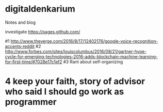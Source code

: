 # digitaldenkarium
Notes and blog

investigate https://pages.github.com/

#1 http://www.theverge.com/2016/8/17/12402176/google-voice-recognition-accents-reddit 
#2 http://www.forbes.com/sites/louiscolumbus/2016/08/21/gartner-hype-cycle-for-emerging-technologies-2016-adds-blockchain-machine-learning-for-first-time/#7028e17c1ef2
#3 Rant about self-organizing
# 4 keep your faith, story of advisor who said I should go work as programmer

